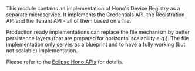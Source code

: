 This module contains an implementation of Hono's Device Registry as a separate microservice.
It implements the Credentials API, the Registration API and the Tenant API - all of them based on a file.

Production ready implementations can replace the file mechanism by better persistence layers (that are prepared for horizontal scalability e.g.).
The file implementation only serves as a blueprint and to have a fully working (but not scalable) implementation.

Please refer to the [Eclipse Hono APIs](https://www.eclipse.org/hono/docs/latest/api/) for details.
